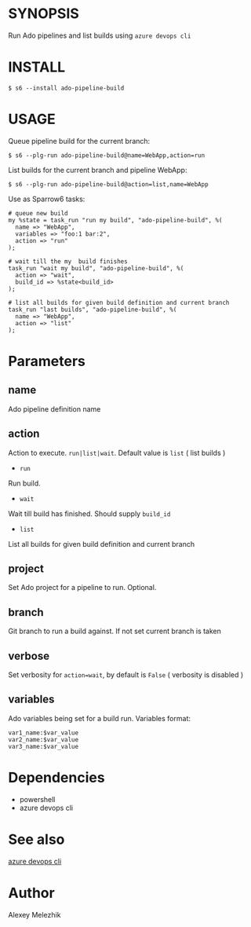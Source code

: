 # SYNOPSIS

Run Ado pipelines and list builds using `azure devops cli`

# INSTALL

    $ s6 --install ado-pipeline-build

# USAGE

Queue pipeline build for the current branch:

    $ s6 --plg-run ado-pipeline-build@name=WebApp,action=run

List builds for the current branch and pipeline WebApp:

    $ s6 --plg-run ado-pipeline-build@action=list,name=WebApp

Use as Sparrow6 tasks:

    # queue new build
    my %state = task_run "run my build", "ado-pipeline-build", %(
      name => "WebApp",
      variables => "foo:1 bar:2",
      action => "run"
    );

    # wait till the my  build finishes
    task_run "wait my build", "ado-pipeline-build", %(
      action => "wait",
      build_id => %state<build_id>
    );

    # list all builds for given build definition and current branch
    task_run "last builds", "ado-pipeline-build", %(
      name => "WebApp",
      action => "list"
    );

# Parameters

## name

Ado pipeline definition name

## action

Action to execute. `run|list|wait`. Default value is `list` ( list builds )

* `run`

Run build.

* `wait`

Wait till build has finished. Should supply `build_id`

* `list`

List all builds for given build definition and current branch

## project

Set Ado project for a pipeline to run. Optional.

## branch

Git branch to run a build against. If not set current branch is taken

## verbose

Set verbosity for `action=wait`, by default is `False` ( verbosity is disabled )

## variables

Ado variables being set for a build run. Variables format:

```
var1_name:$var_value
var2_name:$var_value
var3_name:$var_value
```

# Dependencies

* powershell
* azure devops cli

# See also

[azure devops cli](https://docs.microsoft.com/en-us/azure/devops/cli/get-started?view=azure-devops)

# Author

Alexey Melezhik
